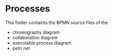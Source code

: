 # Processes

This folder containts the BPMN source files of the
* choreography diagram
* collaboration diagram
* executable process diagram
* petri net

